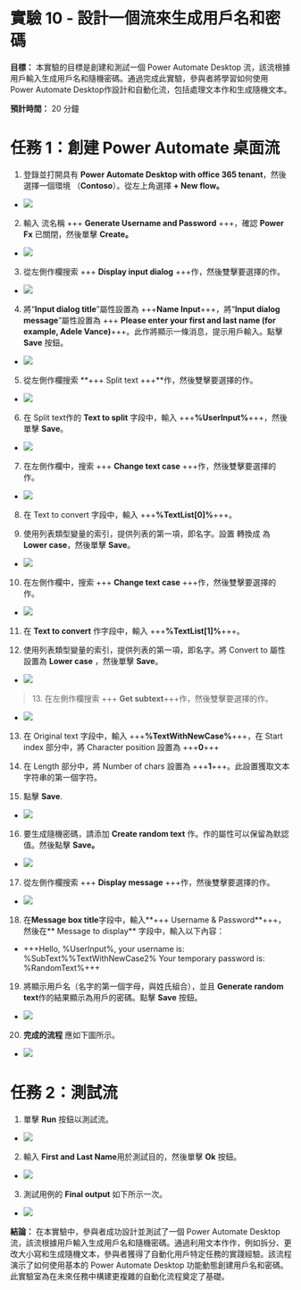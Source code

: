 # 實驗 10 - 設計一個流來生成用戶名和密碼

**目標：** 本實驗的目標是創建和測試一個 Power Automate Desktop
流，該流根據用戶輸入生成用戶名和隨機密碼。通過完成此實驗，參與者將學習如何使用
Power Automate Desktop作設計和自動化流，包括處理文本作和生成隨機文本。

**預計時間：** 20 分鐘

# 任務 1：創建 Power Automate 桌面流

1.  登錄並打開具有 **Power Automate Desktop with office 365
    tenant**，然後選擇一個環境 （**Contoso**）。從左上角選擇 **+ New
    flow。**

- ![](./media/image1.png)

2.  輸入 流名稱 +++ **Generate Username and Password** +++，確認 **Power
    Fx** 已關閉，然後單擊 **Create。**

- ![](./media/image2.png)

3.  從左側作欄搜索 +++ **Display input dialog**
    +++作，然後雙擊要選擇的作。

- ![](./media/image3.png)

4.  將“**Input dialog title**”屬性設置為 +++**Name
    Input**+++，將“**Input dialog message**”屬性設置為 +++ **Please
    enter your first and last name (for example, Adele
    Vance)**+++。此作將顯示一條消息，提示用戶輸入。點擊 **Save** 按鈕。

- ![](./media/image4.png)

5.  從左側作欄搜索 **+++ Split text +++**作，然後雙擊要選擇的作。

- ![](./media/image5.png)

6.  在 Split text作的 **Text to split** 字段中，輸入
    +++**%UserInput%**+++，然後單擊 **Save**。

- ![](./media/image6.png)

7.  在左側作欄中，搜索 +++ **Change text case**
    +++作，然後雙擊要選擇的作。

- ![](./media/image7.png)

8.  在 Text to convert 字段中，輸入 +++**%TextList\[0\]%**+++。

9.  使用列表類型變量的索引，提供列表的第一項，即名字。設置 轉換成 為
    **Lower case**，然後單擊 **Save**。

- ![](./media/image8.png)

10. 在左側作欄中，搜索 +++ **Change text case**
    +++作，然後雙擊要選擇的作。

- ![](./media/image9.png)

11. 在 **Text to convert** 作字段中，輸入 +++**%TextList\[1\]%**+++。

12. 使用列表類型變量的索引，提供列表的第一項，即名字。將 Convert to
    屬性設置為 **Lower case** ，然後單擊 **Save**。

- ![](./media/image10.png)

> 13\. 在左側作欄搜索 +++ **Get subtext**+++作，然後雙擊要選擇的作。

- ![](./media/image11.png)

13. 在 Original text 字段中，輸入 +++**%TextWithNewCase%**+++，在 Start
    index 部分中，將 Character position 設置為 +++**0**+++

14. 在 Length 部分中，將 Number of chars 設置為
    +++**1**+++。此設置獲取文本字符串的第一個字符。

15. 點擊 **Save**.

- ![](./media/image12.png)

16. 要生成隨機密碼，請添加 **Create random text**
    作。作的屬性可以保留為默認值。然後點擊 **Save。**

- ![](./media/image13.png)

17. 從左側作欄搜索 +++ **Display message** +++作，然後雙擊要選擇的作。

- ![](./media/image14.png)

18. 在**Message box title**字段中，輸入**+++ Username &
    Password**+++，然後在** Message to display** 字段中，輸入以下內容：

- +++Hello, %UserInput%, your username is: %SubText%%TextWithNewCase2% Your temporary password is: %RandomText%+++

19. 將顯示用戶名（名字的第一個字母，與姓氏組合），並且 **Generate random
    text**作的結果顯示為用戶的密碼。點擊 **Save** 按鈕。

- ![](./media/image15.png)

20. **完成的流程** 應如下圖所示。

- ![](./media/image16.png)

# 任務 2：測試流

1.  單擊 **Run** 按鈕以測試流。

- ![](./media/image17.png)

2.  輸入 **First and Last Name**用於測試目的，然後單擊 **Ok** 按鈕。

- ![](./media/image18.png)

3.  測試用例的 **Final output** 如下所示一次。

- ![](./media/image19.png)

**結論：** 在本實驗中，參與者成功設計並測試了一個 Power Automate Desktop
流，該流根據用戶輸入生成用戶名和隨機密碼。通過利用文本作作，例如拆分、更改大小寫和生成隨機文本，參與者獲得了自動化用戶特定任務的實踐經驗。該流程演示了如何使用基本的
Power Automate Desktop
功能動態創建用戶名和密碼。此實驗室為在未來任務中構建更複雜的自動化流程奠定了基礎。
